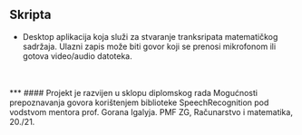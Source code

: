 ## Skripta

- Desktop aplikacija koja služi za stvaranje tranksripata matematičkog sadržaja. Ulazni zapis može biti govor koji se prenosi mikrofonom ili gotova video/audio datoteka. 
<br>
<br>
***
#### Projekt je razvijen u sklopu diplomskog rada Mogućnosti prepoznavanja govora korištenjem biblioteke SpeechRecognition pod vodstvom mentora prof. Gorana Igalyja.
PMF ZG, Računarstvo i matematika, 20./21.
